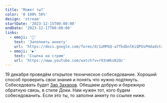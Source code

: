 ```yaml
---
title: 'Может ты?'
color: '0 100% 50%'
design: 'stream'
startDate: '2023-12-15T00:00:00'
endDate: '2023-12-17T00:00:00'
links:
  - emoji: '👤'
    text: 'Заполнить анкету'
    url: 'https://docs.google.com/forms/d/1uMPGQ-a7TkdbnlKiQPUsPHdadstxUSm8DtKPxQZwLRI/edit'
  - emoji: '▶️'
    text: 'Ссылка на стрим'
    url: 'https://www.youtube.com/watch?v=r93nWksNJQc'
---
```


19 декабря проведём открытое техническое собеседование. Хороший способ проверить свои знания и понять что нужно подтянуть. Собеседовать будет <a href="https://t.me/zarzakharov">Зар Захаров</a>. Обещаем добрую и бережную обратную связь, в стиле Доки. Нам нужен тот, кого будем собеседованить. Если это ты, то заполни анкету по ссылке ниже.
